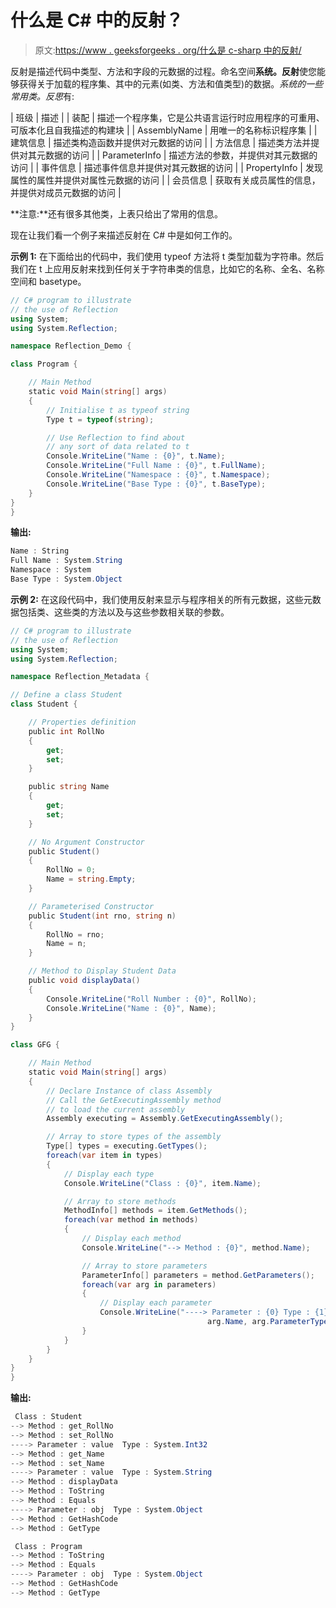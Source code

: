 # 什么是 C# 中的反射？

> 原文:[https://www . geeksforgeeks . org/什么是 c-sharp 中的反射/](https://www.geeksforgeeks.org/what-is-reflection-in-c-sharp/)

反射是描述代码中类型、方法和字段的元数据的过程。命名空间**系统。反射**使您能够获得关于加载的程序集、其中的元素(如类、方法和值类型)的数据。*系统的一些常用类。反思*有:

| 班级 | 描述 |
| 装配 | 描述一个程序集，它是公共语言运行时应用程序的可重用、可版本化且自我描述的构建块 |
| AssemblyName | 用唯一的名称标识程序集 |
| 建筑信息 | 描述类构造函数并提供对元数据的访问 |
| 方法信息 | 描述类方法并提供对其元数据的访问 |
| ParameterInfo | 描述方法的参数，并提供对其元数据的访问 |
| 事件信息 | 描述事件信息并提供对其元数据的访问 |
| PropertyInfo | 发现属性的属性并提供对属性元数据的访问 |
| 会员信息 | 获取有关成员属性的信息，并提供对成员元数据的访问 |

**注意:**还有很多其他类，上表只给出了常用的信息。

现在让我们看一个例子来描述反射在 C# 中是如何工作的。

**示例 1:** 在下面给出的代码中，我们使用 typeof 方法将 t 类型加载为字符串。然后我们在 t 上应用反射来找到任何关于字符串类的信息，比如它的名称、全名、名称空间和 basetype。

```cs
// C# program to illustrate
// the use of Reflection
using System;
using System.Reflection;

namespace Reflection_Demo {

class Program {

    // Main Method
    static void Main(string[] args)
    {
        // Initialise t as typeof string
        Type t = typeof(string);

        // Use Reflection to find about
        // any sort of data related to t
        Console.WriteLine("Name : {0}", t.Name);
        Console.WriteLine("Full Name : {0}", t.FullName);
        Console.WriteLine("Namespace : {0}", t.Namespace);
        Console.WriteLine("Base Type : {0}", t.BaseType);
    }
}
}
```

**输出:**

```cs
Name : String
Full Name : System.String
Namespace : System
Base Type : System.Object

```

**示例 2:** 在这段代码中，我们使用反射来显示与程序相关的所有元数据，这些元数据包括类、这些类的方法以及与这些参数相关联的参数。

```cs
// C# program to illustrate
// the use of Reflection
using System;
using System.Reflection;

namespace Reflection_Metadata {

// Define a class Student
class Student {

    // Properties definition
    public int RollNo
    {
        get;
        set;
    }

    public string Name
    {
        get;
        set;
    }

    // No Argument Constructor
    public Student()
    {
        RollNo = 0;
        Name = string.Empty;
    }

    // Parameterised Constructor
    public Student(int rno, string n)
    {
        RollNo = rno;
        Name = n;
    }

    // Method to Display Student Data
    public void displayData()
    {
        Console.WriteLine("Roll Number : {0}", RollNo);
        Console.WriteLine("Name : {0}", Name);
    }
}

class GFG {

    // Main Method
    static void Main(string[] args)
    {
        // Declare Instance of class Assembly
        // Call the GetExecutingAssembly method
        // to load the current assembly
        Assembly executing = Assembly.GetExecutingAssembly();

        // Array to store types of the assembly
        Type[] types = executing.GetTypes();
        foreach(var item in types)
        {
            // Display each type
            Console.WriteLine("Class : {0}", item.Name);

            // Array to store methods
            MethodInfo[] methods = item.GetMethods();
            foreach(var method in methods)
            {
                // Display each method
                Console.WriteLine("--> Method : {0}", method.Name);

                // Array to store parameters
                ParameterInfo[] parameters = method.GetParameters();
                foreach(var arg in parameters)
                {
                    // Display each parameter
                    Console.WriteLine("----> Parameter : {0} Type : {1}",
                                            arg.Name, arg.ParameterType);
                }
            }
        }
    }
}
}
```

**输出:**

```cs
 Class : Student
--> Method : get_RollNo
--> Method : set_RollNo
----> Parameter : value  Type : System.Int32
--> Method : get_Name
--> Method : set_Name
----> Parameter : value  Type : System.String
--> Method : displayData
--> Method : ToString
--> Method : Equals
----> Parameter : obj  Type : System.Object
--> Method : GetHashCode
--> Method : GetType

 Class : Program
--> Method : ToString
--> Method : Equals
----> Parameter : obj  Type : System.Object
--> Method : GetHashCode
--> Method : GetType

```